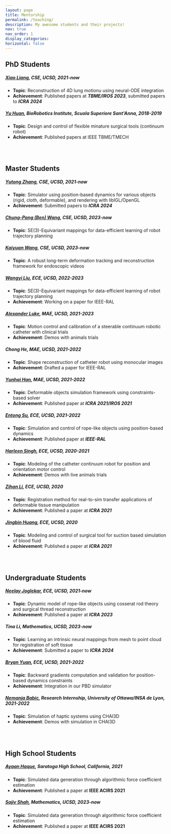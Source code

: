 ```yaml
---
layout: page
title: Mentorship
permalink: /teaching/
description: My awesome students and their projects!
nav: true
nav_order: 1
display_categories: 
horizontal: false
---
```

## PhD Students
##### [Xiao Liang](https://scholar.google.com/citations?user=ttPvRhIAAAAJ), CSE, UCSD, 2021-now
- **Topic**: Reconstruction of 4D lung motionu using neural-ODE integration
- **Achievement**: Published papers at ***TBME/IROS 2023***, submitted papers to ***ICRA 2024***

##### [Yu Huan](https://scholar.google.it/citations?user=9uBR0zsAAAAJ), BioRobotics Institute, Scuola Superiore Sant'Anna, 2018-2019
- **Topic**: Design and control of flexible minature surgical tools (continuum robot)
- **Achievement**: Published papers at IEEE TBME/TMECH

<br/><br/>

## Master Students

##### [Yutong Zhang](https://www.linkedin.com/in/yutong-zhang-3137631a9/), CSE, UCSD, 2021-now
- **Topic**: Simulator using position-based dynamics for various objects (rigid, cloth, deformable), and rendering with libIGL/OpenGL
- **Achievement**: Submitted papers to ***ICRA 2024***

##### [Chung-Pang (Ben) Wang](https://www.linkedin.com/in/chung-pang-wang-62a449246/), CSE, UCSD, 2023-now
- **Topic**: SE(3)-Equivariant mappings for data-efficient learning of robot trajectory planning

##### [Kaiyuan Wang](https://kylewang1999.github.io/), CSE, UCSD, 2023-now
- **Topic**: A robust long-term deformation tracking and reconstruction framework for endoscopic videos

##### [Wangyi Liu](https://www.linkedin.com/in/wangyi-liu-768368212/), ECE, UCSD, 2022-2023
- **Topic**: SE(3)-Equivariant mappings for data-efficient learning of robot trajectory planning
- **Achievement**: Working on a paper for IEEE-RAL

##### [Alexander Luke](https://www.linkedin.com/in/alexandercluke/), MAE, UCSD, 2021-2023
- **Topic**: Motion control and calibration of a steerable continuum robotic catheter with clinical trials
- **Achievement**: Demos with animals trials

##### Chong He, MAE, UCSD, 2021-2022
- **Topic**: Shape reconstruction of catheter robot using monocular images
- **Achievement**: Drafted a paper for IEEE-RAL

##### [Yunhai Han](https://y8han.github.io/), MAE, UCSD, 2021-2022
- **Topic**: Deformable objects simulation framework using constraints-based solver
- **Achievement**: Published paper at ***ICRA 2021/IROS 2021***

##### [Entong Su](https://entongsu.github.io/), ECE, UCSD, 2021-2022
- **Topic**: Simulation and control of rope-like objects using position-based dynamics
- **Achievement**: Published paper at ***IEEE-RAL***

##### [Harleen Singh](https://www.linkedin.com/in/harleen-singh/), ECE, UCSD, 2020-2021
- **Topic**: Modeling of the catheter continuum robot for position and orientation motor control
- **Achievement**: Demos with live animals trials

##### [Zihan Li](https://www.linkedin.com/in/zayn-zihan-li/), ECE, UCSD, 2020
- **Topic**: Registration method for real-to-sim transfer applications of deformable tissue manipulation
- **Achievement**: Published a paper at ***ICRA 2021***

##### [Jingbin Huang](https://www.linkedin.com/in/jingbinhuang/), ECE, UCSD, 2020
- **Topic**: Modeling and control of surgical tool for suction based simulation of blood fluid
- **Achievement**: Published a paper at ***ICRA 2021***

<br/><br/>

## Undergraduate Students

##### [Neelay Joglekar](https://www.linkedin.com/in/neelay-joglekar-1848561b3/), ECE, UCSD, 2021-now
- **Topic**: Dynamic model of rope-like objects using cosserat rod theory and surgical thread reconstruction
- **Achievement**: Published a paper at ***ICRA 2023***

##### Tina Li, Mathematics, UCSD, 2023-now
- **Topic**: Learning an intrinsic neural mappings from mesh to point cloud for registration of soft tissue
- **Achievement**: Submitted a paper to ***ICRA 2024***

##### [Bryan Yuan](https://www.linkedin.com/in/neelay-joglekar-1848561b3/), ECE, UCSD, 2021-2022
- **Topic**: Backward gradients computation and validation for position-based dynamics constraints
- **Achievement**: Integration in our PBD simulator

##### [Nemanja Babic](https://www.linkedin.com/in/neelay-joglekar-1848561b3/), Research Internship, University of Ottawa/INSA de Lyon, 2021-2022
- **Topic**: Simulation of haptic systems using CHAI3D
- **Achievement**: Demos with simulation in CHAI3D

<br/><br/>

## High School Students

##### [Ayaan Haque](https://www.ayaanzhaque.me), Saratoga High School, California, 2021
- **Topic**: Simulated data generation through algorithmic force coefficient estimation
- **Achievement**: Published a paper at **IEEE ACIRS 2021**

##### [Sajiv Shah](https://sajiv.notion.site/sajiv/Hi-I-m-Sajiv-a2ea2863339e43679b38eaddc36617cf), Mathematics, UCSD, 2023-now
- **Topic**: Simulated data generation through algorithmic force coefficient estimation
- **Achievement**: Published a paper at **IEEE ACIRS 2021**